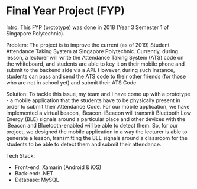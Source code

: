 # Final Year Project (FYP)

Intro: This FYP (prototype) was done in 2018 (Year 3 Semester 1 of Singapore Polytechnic). 

Problem: The project is to improve the current (as of 2019) Student Attendance Taking System at Singapore Polytechnic. Currently, during lesson, a lecturer will write the Attendance Taking System (ATS) code on the whiteboard, and students are able to key it on their mobile phone and submit to the backend side via a API. However, during such instance, students can pass and send the ATS code to their other friends (for those who are not in school yet) and submit their ATS Code. 

Solution: To tackle this issue, my team and I have come up with a prototype - a mobile application that the students have to be physically present in order to submit their Attendance Code. For our mobile application, we have implemented a virtual beacon, iBeacon. iBeacon will transmit Bluetooth Low Energy (BLE) signals around a particular place and other devices with the iBeacon and Bluetooth-enabled will be able to detect them. So, for our project, we designed the mobile application in a way the lecturer is able to generate a lesson, transmitting the BLE signals around a classroom for the students to be able to detect them and submit their attendance.

Tech Stack: 
- Front-end: Xamarin (Android & iOS) 
- Back-end: .NET
- Database: MySQL

